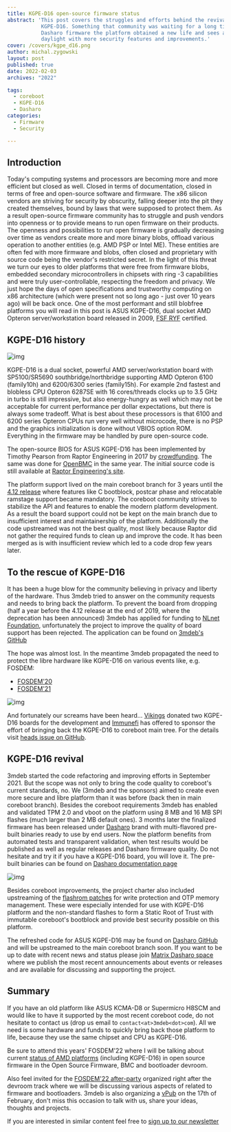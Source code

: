 ```yaml
---
title: KGPE-D16 open-source firmware status
abstract: 'This post covers the struggles and efforts behind the revival of
           KGPE-D16. Something that community was waiting for a long time. With
           Dasharo firmware the platform obtained a new life and sees a new
           daylight with more security features and improvements.'
cover: /covers/kgpe_d16.png
author: michal.zygowski
layout: post
published: true
date: 2022-02-03
archives: "2022"

tags:
  - coreboot
  - KGPE-D16
  - Dasharo
categories:
  - Firmware
  - Security

---
```


## Introduction

Today's computing systems and processors are becoming more and more efficient
but closed as well. Closed in terms of documentation, closed in terms of free
and open-source software and firmware. The x86 silicon vendors are striving for
security by obscurity, falling deeper into the pit they created themselves,
bound by laws that were supposed to protect them. As a result open-source
firmware community has to struggle and push vendors into openness or to provide
means to run open firmware on their products. The openness and possibilities to
run open firmware is gradually decreasing over time as vendors create more and
more binary blobs, offload various operation to another entities (e.g. AMD PSP
or Intel ME). These entities are often fed with more firmware and blobs, often
closed and proprietary with source code being the vendor's restricted secret. In
the light of this threat we turn our eyes to older platforms that were free from
firmware blobs, embedded secondary microcontrollers in chipsets with ring -3
capabilities and were truly user-controllable, respecting the freedom and
privacy. We just hope the days of open specifications and trustworthy computing
on x86 architecture (which were present not so long ago - just over 10 years
ago) will be back once. One of the most performant and still blobfree platforms
you will read in this post is ASUS KGPE-D16, dual socket AMD Opteron
server/workstation board released in 2009, [FSF RYF](https://ryf.fsf.org/)
certified.

## KGPE-D16 history

![img](/img/kgpe_d16.png)

KGPE-D16 is a dual socket, powerful AMD server/workstation board with
SP5100/SR5690 southbridge/northbridge supporting AMD Opteron 6100 (family10h)
and 6200/6300 series (family15h). For example 2nd fastest and blobless CPU
Opteron 6287SE with 16 cores/threads clocks up to 3.5 GHz in turbo is still
impressive, but also energy-hungry as well which may not be acceptable for
current performance per dollar expectations, but there is always some tradeoff.
What is best about these processors is that 6100 and 6200 series Opteron CPUs
run very well without microcode, there is no PSP and the graphics initialization
is done without VBIOS option ROM. Everything in the firmware may be handled by
pure open-source code.

The open-source BIOS for ASUS KGPE-D16 has been implemented by Timothy Pearson
from Raptor Engineering in 2017 by
[crowdfunding](https://review.coreboot.org/q/topic:raptor-asus-kgpe-d16). The
same was done for
[OpenBMC](https://www.raptorengineering.com/coreboot/kgpe-d16-bmc-port-offer.php)
in the same year. The initial source code is still available at
[Raptor Engineering's site](https://www.raptorengineering.com/coreboot/kgpe-d16-bmc-port-status.php).

The platform support lived on the main coreboot branch for 3 years until the
[4.12 release](https://doc.coreboot.org/releases/coreboot-4.12-relnotes.html)
where features like C bootblock, postcar phase and relocatable ramstage support
became mandatory. The coreboot community strives to stabilize the API and
features to enable the modern platform development. As a result the board
support could not be kept on the main branch due to insufficient interest and
maintainership of the platform. Additionally the code upstreamed was not the
best quality, most likely because Raptor did not gather the required funds to
clean up and improve the code. It has been merged as is with insufficient review
which led to a code drop few years later.

## To the rescue of KGPE-D16

It has been a huge blow for the community believing in privacy and liberty of
the hardware. Thus 3mdeb tried to answer on the community requests and needs to
bring back the platform. To prevent the board from dropping (half a year before
the 4.12 release at the end of 2019, where the deprecation has been announced)
3mdeb has applied for funding to [NLnet Foundation](https://nlnet.nl/),
unfortunately the project to improve the quality of board support has been
rejected. The application can be found on
[3mdeb's GitHub](https://github.com/3mdeb/kgpe-osf/blob/master/docs/nlnet-application.md)

The hope was almost lost. In the meantime 3mdeb propagated the need to protect
the libre hardware like KGPE-D16 on various events like, e.g. FOSDEM:

- [FOSDEM'20](https://archive.fosdem.org/2020/schedule/event/coreboot_amd/)
- [FOSDEM'21](https://archive.fosdem.org/2021/schedule/event/firmware_osfsoap2/)

![img](/img/fosdem_logo.png)

And fortunately our screams have been heard... [Vikings](Vikings.net) donated
two KGPE-D16 boards for the development and [Immunefi](https://immunefi.com/)
has offered to sponsor the effort of bringing back the KGPE-D16 to coreboot main
tree. For the details visit
[heads issue on GitHub](https://github.com/osresearch/heads/issues/719).

## KGPE-D16 revival

3mdeb started the code refactoring and improving efforts in September 2021. But
the scope was not only to bring the code quality to coreboot's current
standards, no. We (3mdeb and the sponsors) aimed to create even more secure and
libre platform than it was before (back then in main coreboot branch). Besides
the coreboot requirements 3mdeb has enabled and validated TPM 2.0 and vboot on
the platform using 8 MB and 16 MB SPI flashes (much larger than 2 MB default
ones). 3 months later the finalized firmware has been released under
[Dasharo](https://dasharo.com/) brand with multi-flavored pre-built binaries
ready to use by end users. Now the platform benefits from automated tests and
transparent validation, when test results would be published as well as regular
releases and Dasharo firmware quality. Do not hesitate and try it if you have a
KGPE-D16 board, you will love it. The pre-built binaries can be found on
[Dasharo documentation page](https://docs.dasharo.com/variants/asus_kgpe_d16/releases/)

![img](/img/dasharo-sygnet.svg)

Besides coreboot improvements, the project charter also included upstreaming of
the [flashrom patches](https://review.coreboot.org/c/flashrom/+/59713) for write
protection and OTP memory management. These were especially intended for use
with KGPE-D16 platform and the non-standard flashes to form a Static Root of
Trust with immutable coreboot's bootblock and provide best security possible on
this platform.

The refreshed code for ASUS KGPE-D16 may be found on
[Dasharo GitHub](https://github.com/Dasharo/coreboot/tree/asus_kgpe-d16/develop)
and will be upstreamed to the main coreboot branch soon. If you want to be up to
date with recent news and status please join
[Matrix Dasharo space](https://matrix.to/#/#dasharo:matrix.org) where we publish
the most recent announcements about events or releases and are available for
discussing and supporting the project.

## Summary

If you have an old platform like ASUS KCMA-D8 or Supermicro H8SCM and would like
to have it supported by the most recent coreboot code, do not hesitate to
contact us (drop us email to `contact<at>3mdeb<dot>com`). All we need is some
hardware and funds to quickly bring back those platform to life, because they
use the same chipset and CPU as KGPE-D16.

Be sure to attend this years' FOSDEM'22 where I will be talking about current
[status of AMD platforms](https://fosdem.org/2022/schedule/event/osf_on_amd_3rd/)
(including KGPE-D16) in open source firmware in the Open Source Firmware, BMC
and bootloader devroom.

Also feel invited for the
[FOSDEM'22 after-party](https://3mdeb.com/events/#fosdem-22) organized right
after the devroom track where we will be discussing various aspects of related
to firmware and bootloaders. 3mdeb is also organizing a
[vPub](https://vpub.dasharo.com) on the 17th of February, don't miss this
occasion to talk with us, share your ideas, thoughts and projects.

If you are interested in similar content feel free to
[sign up to our newsletter](https://newsletter.3mdeb.com/subscription/PW6XnCeK6)
